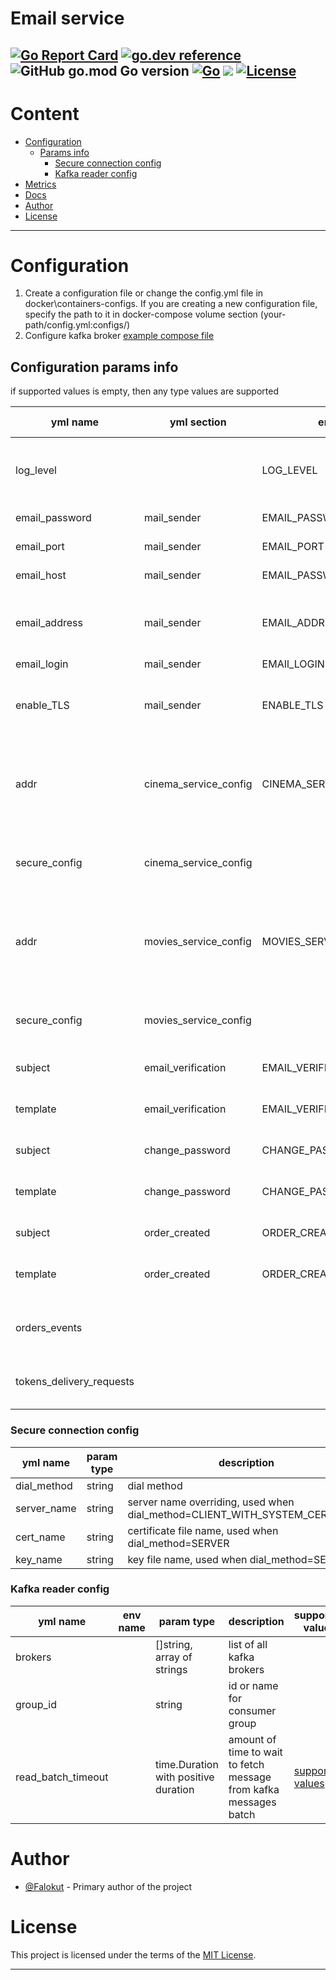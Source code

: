 # Email service #

[![Go Report Card](https://goreportcard.com/badge/github.com/Falokut/email_service)](https://goreportcard.com/report/github.com/Falokut/email_service)
[![go.dev reference](https://img.shields.io/badge/go.dev-reference-007d9c?logo=go&logoColor=white&style=flat-square)](https://pkg.go.dev/github.com/Falokut/email_service)
![GitHub go.mod Go version](https://img.shields.io/github/go-mod/go-version/Falokut/email_service)
[![Go](https://github.com/Falokut/email_service/actions/workflows/go.yml/badge.svg?branch=master)](https://github.com/Falokut/email_service/actions/workflows/go.yml) ![](https://changkun.de/urlstat?mode=github&repo=Falokut/email_service)
[![License](https://img.shields.io/badge/license-MIT-green)](./LICENSE)
---

# Content
+ [Configuration](#configuration)
    + [Params info](#configuration-params-info)
        + [Secure connection config](#secure-connection-config)
        + [Kafka reader config](#kafka-reader-config)
+ [Metrics](#metrics)
+ [Docs](#docs)
+ [Author](#author)
+ [License](#license)
---------


# Configuration

1. Create a configuration file or change the config.yml file in docker\containers-configs.
If you are creating a new configuration file, specify the path to it in docker-compose volume section (your-path/config.yml:configs/)
2. Configure kafka broker [example compose file](kafka-cluster.yml)


## Configuration params info
if supported values is empty, then any type values are supported

| yml name | yml section | env name | param type| description | supported values |
|-|-|-|-|-|-|
| log_level   |      | LOG_LEVEL  |   string   |      logging level        | panic, fatal, error, warning, warn, info, debug, trace|
| email_password   |   mail_sender   | EMAIL_PASSWORD  |   string   |password or api key||
| email_port   |   mail_sender   | EMAIL_PORT  |   int   |smtp server port||
| email_host   |   mail_sender   | EMAIL_PASSWORD  |   string   |smtp server host name||
| email_address   |   mail_sender   | EMAIL_ADDRESS  |   string   |email address from which the emails will be sent ||
| email_login   |   mail_sender   | EMAIl_LOGIN  |   string   |||
| enable_TLS   |   mail_sender   | ENABLE_TLS  |   bool   |enable or disable tls for stmp server connection||
| addr   |   cinema_service_config   | CINEMA_SERVICE_ADDRESS  |   string   | cinema service address|all valid addresses formatted like host:port or ip-address:port|
| secure_config   |  cinema_service_config    |  |  nested yml configuration [secure connection config](#secure-connection-config)||  |
| addr   |   movies_service_config   | MOVIES_SERVICE_ADDRESS  |   string   | movies service address|all valid addresses formatted like host:port or ip-address:port|
| secure_config   |  movies_service_config    |  |  nested yml configuration [secure connection config](#secure-connection-config)||  |
|   subject |    email_verification| EMAIL_VERIFICATION_SUBJECT  |   string   |subject for mail||
|   template |    email_verification| EMAIL_VERIFICATION_TEMPLATE  |   string   |html template name for mail||
|   subject |    change_password| CHANGE_PASSWORD_SUBJECT  |   string   |subject for mail||
|   template |    change_password| CHANGE_PASSWORD_TEMPLATE  |   string   |html template name for mail||
|   subject |    order_created| ORDER_CREATED_SUBJECT  |   string   |subject for mail||
|   template |    order_created| ORDER_CREATED_TEMPLATE  |   string   |html template name for mail||
|orders_events|||nested yml configuration  [kafka reader config](#kafka-reader-config)|configuration for kafka connection ||
|tokens_delivery_requests|||nested yml configuration  [kafka reader config](#kafka-reader-config)|configuration for kafka connection ||


### Secure connection config
|yml name| param type| description | supported values |
|-|-|-|-|
|dial_method|string|dial method|INSECURE,INSECURE_SKIP_VERIFY,CLIENT_WITH_SYSTEM_CERT_POOL,SERVER|
|server_name|string|server name overriding, used when dial_method=CLIENT_WITH_SYSTEM_CERT_POOL||
|cert_name|string|certificate file name, used when dial_method=SERVER||
|key_name|string|key file name, used when dial_method=SERVER||

### Kafka reader config
|yml name| env name|param type| description | supported values |
|-|-|-|-|-|
|brokers||[]string, array of strings|list of all kafka brokers||
|group_id||string|id or name for consumer group||
|read_batch_timeout||time.Duration with positive duration|amount of time to wait to fetch message from kafka messages batch|[supported values](#time.Duration-yaml-supported-values)|

# Author

- [@Falokut](https://github.com/Falokut) - Primary author of the project

# License

This project is licensed under the terms of the [MIT License](https://opensource.org/licenses/MIT).

---